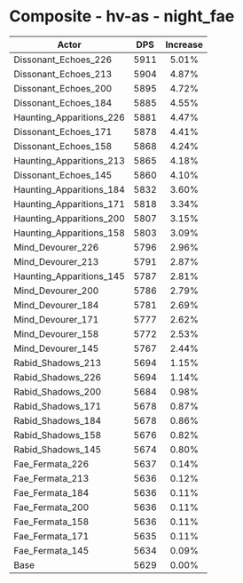 # Composite - hv-as - night_fae
| Actor | DPS | Increase |
|---|:---:|:---:|
|Dissonant_Echoes_226|5911|5.01%|
|Dissonant_Echoes_213|5904|4.87%|
|Dissonant_Echoes_200|5895|4.72%|
|Dissonant_Echoes_184|5885|4.55%|
|Haunting_Apparitions_226|5881|4.47%|
|Dissonant_Echoes_171|5878|4.41%|
|Dissonant_Echoes_158|5868|4.24%|
|Haunting_Apparitions_213|5865|4.18%|
|Dissonant_Echoes_145|5860|4.10%|
|Haunting_Apparitions_184|5832|3.60%|
|Haunting_Apparitions_171|5818|3.34%|
|Haunting_Apparitions_200|5807|3.15%|
|Haunting_Apparitions_158|5803|3.09%|
|Mind_Devourer_226|5796|2.96%|
|Mind_Devourer_213|5791|2.87%|
|Haunting_Apparitions_145|5787|2.81%|
|Mind_Devourer_200|5786|2.79%|
|Mind_Devourer_184|5781|2.69%|
|Mind_Devourer_171|5777|2.62%|
|Mind_Devourer_158|5772|2.53%|
|Mind_Devourer_145|5767|2.44%|
|Rabid_Shadows_213|5694|1.15%|
|Rabid_Shadows_226|5694|1.14%|
|Rabid_Shadows_200|5684|0.98%|
|Rabid_Shadows_171|5678|0.87%|
|Rabid_Shadows_184|5678|0.86%|
|Rabid_Shadows_158|5676|0.82%|
|Rabid_Shadows_145|5674|0.80%|
|Fae_Fermata_226|5637|0.14%|
|Fae_Fermata_213|5636|0.12%|
|Fae_Fermata_184|5636|0.11%|
|Fae_Fermata_200|5636|0.11%|
|Fae_Fermata_158|5636|0.11%|
|Fae_Fermata_171|5635|0.11%|
|Fae_Fermata_145|5634|0.09%|
|Base|5629|0.00%|
